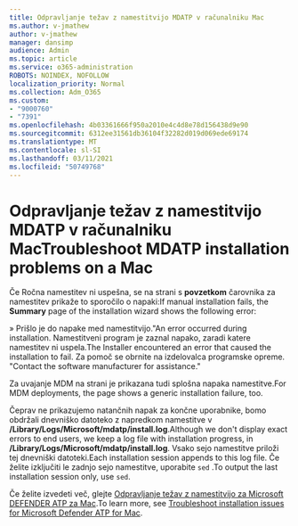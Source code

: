 ```yaml
---
title: Odpravljanje težav z namestitvijo MDATP v računalniku Mac
ms.author: v-jmathew
author: v-jmathew
manager: dansimp
audience: Admin
ms.topic: article
ms.service: o365-administration
ROBOTS: NOINDEX, NOFOLLOW
localization_priority: Normal
ms.collection: Adm_O365
ms.custom:
- "9000760"
- "7391"
ms.openlocfilehash: 4b03361666f950a2010e4c4d8e78d156438d9e90
ms.sourcegitcommit: 6312ee31561db36104f32282d019d069ede69174
ms.translationtype: MT
ms.contentlocale: sl-SI
ms.lasthandoff: 03/11/2021
ms.locfileid: "50749768"
---
```

# <a name="troubleshoot-mdatp-installation-problems-on-a-mac"></a><span data-ttu-id="000dc-102">Odpravljanje težav z namestitvijo MDATP v računalniku Mac</span><span class="sxs-lookup"><span data-stu-id="000dc-102">Troubleshoot MDATP installation problems on a Mac</span></span>

<span data-ttu-id="000dc-103">Če Ročna namestitev ni uspešna, se na strani s **povzetkom** čarovnika za namestitev prikaže to sporočilo o napaki:</span><span class="sxs-lookup"><span data-stu-id="000dc-103">If manual installation fails, the **Summary** page of the installation wizard shows the following error:</span></span>

<span data-ttu-id="000dc-104">» Prišlo je do napake med namestitvijo.</span><span class="sxs-lookup"><span data-stu-id="000dc-104">"An error occurred during installation.</span></span> <span data-ttu-id="000dc-105">Namestitveni program je zaznal napako, zaradi katere namestitev ni uspela.</span><span class="sxs-lookup"><span data-stu-id="000dc-105">The Installer encountered an error that caused the installation to fail.</span></span> <span data-ttu-id="000dc-106">Za pomoč se obrnite na izdelovalca programske opreme. "</span><span class="sxs-lookup"><span data-stu-id="000dc-106">Contact the software manufacturer for assistance."</span></span>

<span data-ttu-id="000dc-107">Za uvajanje MDM na strani je prikazana tudi splošna napaka namestitve.</span><span class="sxs-lookup"><span data-stu-id="000dc-107">For MDM deployments, the page shows a generic installation failure, too.</span></span>

<span data-ttu-id="000dc-108">Čeprav ne prikazujemo natančnih napak za končne uporabnike, bomo obdržali dnevniško datoteko z napredkom namestitve v **/Library/Logs/Microsoft/mdatp/install.log**.</span><span class="sxs-lookup"><span data-stu-id="000dc-108">Although we don't display exact errors to end users, we keep a log file with installation progress, in **/Library/Logs/Microsoft/mdatp/install.log**.</span></span> <span data-ttu-id="000dc-109">Vsako sejo namestitve priloži tej dnevniški datoteki.</span><span class="sxs-lookup"><span data-stu-id="000dc-109">Each installation session appends to this log file.</span></span> <span data-ttu-id="000dc-110">Če želite izključiti le zadnjo sejo namestitve, uporabite `sed` .</span><span class="sxs-lookup"><span data-stu-id="000dc-110">To output the last installation session only, use `sed`.</span></span>

<span data-ttu-id="000dc-111">Če želite izvedeti več, glejte [Odpravljanje težav z namestitvijo za Microsoft DEFENDER ATP za Mac](https://go.microsoft.com/fwlink/?linkid=2144615).</span><span class="sxs-lookup"><span data-stu-id="000dc-111">To learn more, see [Troubleshoot installation issues for Microsoft Defender ATP for Mac](https://go.microsoft.com/fwlink/?linkid=2144615).</span></span>
